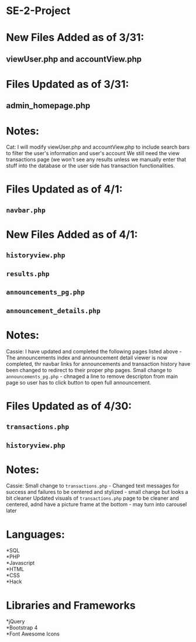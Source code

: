 # SE-2-Project

# New Files Added as of 3/31:
## viewUser.php and accountView.php

# Files Updated as of 3/31:
## admin_homepage.php

# Notes:
Cat: I will modify viewUser.php and accountView.php to include search bars to filter  the user's information and user's account
We still need the view transactions page (we won't see any results unless we manually enter that stuff into the database or the user side has transaction functionalities.

# Files Updated as of 4/1:
## ```navbar.php```

# New Files Added as of 4/1:
## ```historyview.php```
## ```results.php```
## ```announcements_pg.php```
## ```announcement_details.php```

# Notes:
Cassie: I have updated and completed the following pages listed above -The announcements index and announcement detail viewer is now completed, thr navbar links for announcements and transaction history have been changed to redirect to their proper php pages. 
Small change to ```announcements_pg.php``` - chnaged a line to remove descripton from main page so user has to click button to open full announcement.

# Files Updated as of 4/30:
## ```transactions.php```
## ```historyview.php```

# Notes:
Cassie: Small change to ```transactions.php``` - Changed text messages for success and failures to be centered and stylized - small change but looks a bit cleaner
Updated visuals of ```transactions.php``` page to be cleaner and centered, adnd have a picture frame at the bottom - may turn into carousel later


# Languages:
*SQL
\
*PHP
\
*Javascript
\
*HTML
\
*CSS
\
*Hack

# Libraries and Frameworks
*jQuery
\
*Bootstrap 4
\
*Font Awesome Icons
